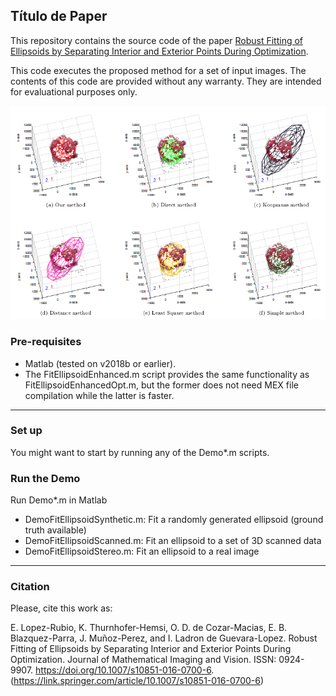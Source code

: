 ## Título de Paper

This repository contains the source code of the paper [Robust Fitting of Ellipsoids by Separating Interior and Exterior Points During Optimization](https://doi.org/10.1007/s10851-016-0700-6).

This code executes the proposed method for a set of input images. The contents of this code are provided without any warranty. They are intended for evaluational purposes only.

![Alt text](Example.png?raw=true "Example of ellipsoid fitting to scanned data")

### Pre-requisites

- Matlab (tested on v2018b or earlier). 
- The FitEllipsoidEnhanced.m script provides the same functionality as FitEllipsoidEnhancedOpt.m, but the former does not need MEX file compilation while the latter is faster.

---

### Set up

You might want to start by running any of the Demo*.m scripts.


### Run the Demo

Run Demo*.m in Matlab
- DemoFitEllipsoidSynthetic.m: Fit a randomly generated ellipsoid (ground truth available)
- DemoFitEllipsoidScanned.m: Fit an ellipsoid to a set of 3D scanned data
- DemoFitEllipsoidStereo.m: Fit an ellipsoid to a real image

---

### Citation

Please, cite this work as:

E. Lopez-Rubio, K. Thurnhofer-Hemsi, O. D. de Cozar-Macias, E. B. Blazquez-Parra, J. Muñoz-Perez, and I. Ladron de Guevara-Lopez. Robust Fitting of Ellipsoids by Separating Interior and Exterior Points During Optimization. Journal of Mathematical Imaging and Vision. ISSN: 0924-9907.
https://doi.org/10.1007/s10851-016-0700-6.
(https://link.springer.com/article/10.1007/s10851-016-0700-6)